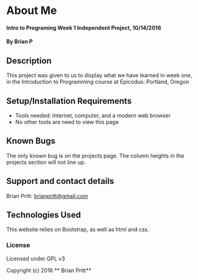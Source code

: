 # About Me

#### Intro to Programing Week 1 Independent Project, 10/14/2016

#### By Brian P

## Description

This project was given to us to display what we have learned in week one, in the Introduction to Programming course at Epicodus: Portland, Oregon

## Setup/Installation Requirements

* Tools needed: Internet, computer, and a modern web browser
* No other tools are need to view this page


## Known Bugs

The only known bug is on the projects page.  The column heights in the projects section will not line up.

## Support and contact details

Brian Pritt: brianpritt@gmail.com

## Technologies Used

This website relies on Bootstrap, as well as html and css.

### License

Licensed under GPL v3

Copyright (c) 2016 ** Brian Pritt**
